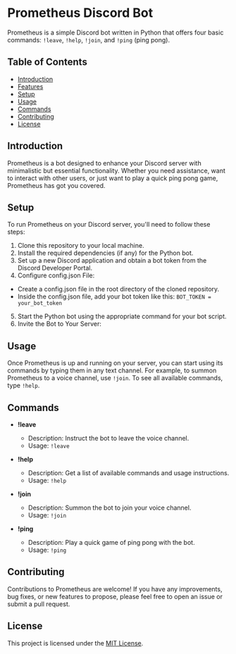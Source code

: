 # Prometheus Discord Bot

Prometheus is a simple Discord bot written in Python that offers four basic commands: `!leave`, `!help`, `!join`, and `!ping` (ping pong).

## Table of Contents
- [Introduction](#introduction)
- [Features](#features)
- [Setup](#setup)
- [Usage](#usage)
- [Commands](#commands)
- [Contributing](#contributing)
- [License](#license)

## Introduction

Prometheus is a bot designed to enhance your Discord server with minimalistic but essential functionality. Whether you need assistance, want to interact with other users, or just want to play a quick ping pong game, Prometheus has got you covered.

## Setup

To run Prometheus on your Discord server, you'll need to follow these steps:

1. Clone this repository to your local machine.
2. Install the required dependencies (if any) for the Python bot.
3. Set up a new Discord application and obtain a bot token from the Discord Developer Portal.
4. Configure config.json File:
- Create a config.json file in the root directory of the cloned repository.
- Inside the config.json file, add your bot token like this:  `BOT_TOKEN = your_bot_token`
5. Start the Python bot using the appropriate command for your bot script.
6. Invite the Bot to Your Server:

## Usage

Once Prometheus is up and running on your server, you can start using its commands by typing them in any text channel. For example, to summon Prometheus to a voice channel, use `!join`. To see all available commands, type `!help`.

## Commands

- **!leave**
  - Description: Instruct the bot to leave the voice channel.
  - Usage: `!leave`

- **!help**
  - Description: Get a list of available commands and usage instructions.
  - Usage: `!help`

- **!join**
  - Description: Summon the bot to join your voice channel.
  - Usage: `!join`

- **!ping**
  - Description: Play a quick game of ping pong with the bot.
  - Usage: `!ping`

## Contributing

Contributions to Prometheus are welcome! If you have any improvements, bug fixes, or new features to propose, please feel free to open an issue or submit a pull request.

## License

This project is licensed under the [MIT License](LICENSE).
